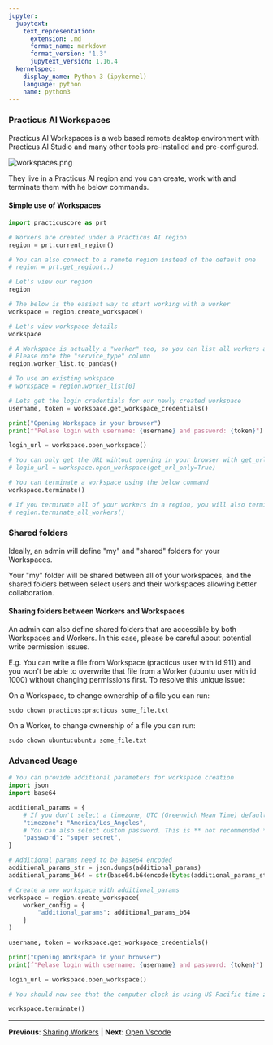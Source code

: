 ```yaml
---
jupyter:
  jupytext:
    text_representation:
      extension: .md
      format_name: markdown
      format_version: '1.3'
      jupytext_version: 1.16.4
  kernelspec:
    display_name: Python 3 (ipykernel)
    language: python
    name: python3
---
```


###  Practicus AI Workspaces 

Practicus AI Workspaces is a web based remote desktop environment with Practicus AI Studio and many other tools pre-installed and pre-configured. 

![workspaces.png](attachment:9d691f5e-127c-455e-bba2-b18e6f2109c6.png)

They live in a Practicus AI region and you can create, work with and terminate them with he below commands.


#### Simple use of Workspaces

```python
import practicuscore as prt

# Workers are created under a Practicus AI region
region = prt.current_region()

# You can also connect to a remote region instead of the default one
# region = prt.get_region(..)
```

```python
# Let's view our region
region
```

```python
# The below is the easiest way to start working with a worker 
workspace = region.create_workspace()
```

```python
# Let's view workspace details
workspace
```

```python
# A Workspace is actually a "worker" too, so you can list all workers and workspaces with the same command
# Please note the "service_type" column
region.worker_list.to_pandas()

# To use an existing wokspace
# workspace = region.worker_list[0]
```

```python
# Lets get the login credentials for our newly created workspace
username, token = workspace.get_workspace_credentials()

print("Opening Workspace in your browser")
print(f"Pelase login with username: {username} and password: {token}")

login_url = workspace.open_workspace()

# You can only get the URL wihtout opening in your browser with get_url_only=True
# login_url = workspace.open_workspace(get_url_only=True)
```

```python
# You can terminate a workspace using the below command
workspace.terminate()
```

```python
# If you terminate all of your workers in a region, you will also terminate all your workspaces
# region.terminate_all_workers()
```

### Shared folders

Ideally, an admin will define "my" and "shared" folders for your Workspaces.

Your "my" folder will be shared between all of your workspaces, and the shared folders between select users and their workspaces allowing better collaboration.

#### Sharing folders between Workers and Workspaces   
  
An admin can also define shared folders that are accessible by both Workspaces and Workers. In this case, please be careful about potential write permission issues.

E.g. You can write a file from Workspace (practicus user with id 911) and you won't be able to overwrite that file from a Worker (ubuntu user with id 1000) without changing permissions first. To resolve this unique issue:

On a Workspace, to change ownership of a file you can run:
```
sudo chown practicus:practicus some_file.txt
```

On a Worker, to change ownership of a file you can run:
```
sudo chown ubuntu:ubuntu some_file.txt
```



### Advanced Usage

```python
# You can provide additional parameters for workspace creation
import json 
import base64 

additional_params = {
    # If you don't select a timezone, UTC (Greenwich Mean Time) default will be used
    "timezone": "America/Los_Angeles",
    # You can also select custom password. This is ** not recommended ** due to weak security.
    "password": "super_secret",
}

# Additional params need to be base64 encoded
additional_params_str = json.dumps(additional_params)
additional_params_b64 = str(base64.b64encode(bytes(additional_params_str, encoding="utf-8")), "utf-8")
```

```python
# Create a new workspace with additional_params
workspace = region.create_workspace(
    worker_config = {
        "additional_params": additional_params_b64
    }
)
```

```python
username, token = workspace.get_workspace_credentials()

print("Opening Workspace in your browser")
print(f"Pelase login with username: {username} and password: {token}")

login_url = workspace.open_workspace()

# You should now see that the computer clock is using US Pacific time zone 
```

```python
workspace.terminate()
```


---

**Previous**: [Sharing Workers](sharing-workers.md) | **Next**: [Open Vscode](open-vscode.md)

